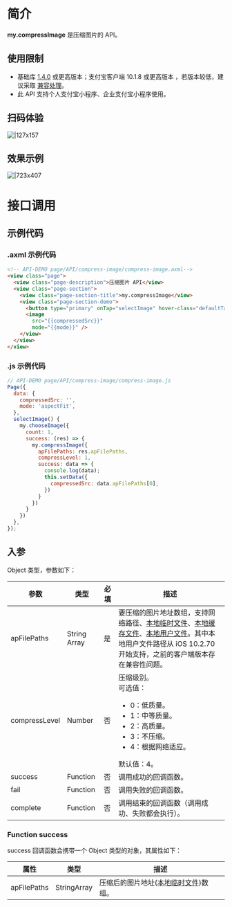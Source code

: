 # 简介

**my.compressImage** 是压缩图片的 API。

## 使用限制

- 基础库 [1.4.0](https://opendocs.alipay.com/mini/framework/lib) 或更高版本；支付宝客户端  10.1.8 或更高版本 ，若版本较低，建议采取 [兼容处理](https://opendocs.alipay.com/mini/framework/compatibility)。
- 此 API 支持个人支付宝小程序、企业支付宝小程序使用。

## 扫码体验

![|127x157](https://cdn.nlark.com/yuque/0/2021/png/179989/1625190959093-f5836ae3-634e-4880-8594-2c8d4f0c603e.png#align=left&display=inline&height=157&margin=%5Bobject%20Object%5D&name=1.png&originHeight=157&originWidth=127&size=13508&status=done&style=stroke&width=127)

## 效果示例

![|723x407](https://cdn.nlark.com/yuque/0/2021/png/179989/1625190968147-0a952a95-d39e-438d-8cc5-4595113f6b8f.png#align=left&display=inline&height=576&margin=%5Bobject%20Object%5D&name=2.png&originHeight=720&originWidth=1280&size=33056&status=done&style=stroke&width=1024)

# 接口调用

## 示例代码

### .axml 示例代码

```html
<!-- API-DEMO page/API/compress-image/compress-image.axml-->
<view class="page">
  <view class="page-description">压缩图片 API</view>
  <view class="page-section">
    <view class="page-section-title">my.compressImage</view>
    <view class="page-section-demo">
      <button type="primary" onTap="selectImage" hover-class="defaultTap">选择图片</button>
      <image
        src="{{compressedSrc}}" 
        mode="{{mode}}" />
    </view>
  </view>
</view>
```

### .js 示例代码

```javascript
// API-DEMO page/API/compress-image/compress-image.js
Page({
  data: {
    compressedSrc: '',
    mode: 'aspectFit',
  },
  selectImage() {
    my.chooseImage({
      count: 1,
      success: (res) => {
        my.compressImage({
          apFilePaths: res.apFilePaths,
          compressLevel: 1,
          success: data => {
            console.log(data);
            this.setData({
              compressedSrc: data.apFilePaths[0],
            })
          }
        })
      }
    })
  },
});
```

## 入参

Object 类型，参数如下：

| **参数** | **类型** | **必填** | **描述** |
| --- | --- | --- | --- |
| apFilePaths | String Array | 是 | 要压缩的图片地址数组，支持网络路径、[本地临时文件](https://opendocs.alipay.com/mini/03dt4s#%E6%9C%AC%E5%9C%B0%E4%B8%B4%E6%97%B6%E6%96%87%E4%BB%B6)、[本地缓存文件](https://opendocs.alipay.com/mini/03dt4s#%E6%9C%AC%E5%9C%B0%E7%BC%93%E5%AD%98%E6%96%87%E4%BB%B6)、[本地用户文件](https://opendocs.alipay.com/mini/03dt4s#%E6%9C%AC%E5%9C%B0%E7%94%A8%E6%88%B7%E6%96%87%E4%BB%B6)。其中本地用户文件路径从 iOS 10.2.70 开始支持，之前的客户端版本存在兼容性问题。 |
| compressLevel | Number | 否 | 压缩级别。<br />可选值：<ul><li>0：低质量。</li><li>1：中等质量。</li><li>2：高质量。</li><li>3：不压缩。</li><li>4：根据网络适应。</li></ul>默认值：4。 |
| success | Function | 否 | 调用成功的回调函数。 |
| fail | Function | 否 | 调用失败的回调函数。 |
| complete | Function | 否 | 调用结束的回调函数（调用成功、失败都会执行）。 |

### Function success

success 回调函数会携带一个 Object 类型的对象，其属性如下：

| **属性** | **类型** | **描述** |
| --- | --- | --- |
| apFilePaths | StringArray | 压缩后的图片地址([本地临时文件](https://opendocs.alipay.com/mini/03dt4s#%E6%9C%AC%E5%9C%B0%E4%B8%B4%E6%97%B6%E6%96%87%E4%BB%B6))数组。 |
